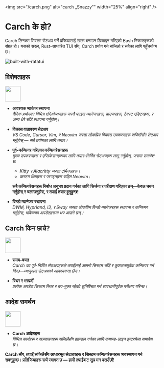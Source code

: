 # 

<img
  src="/carch.png"
  alt="carch „Snazzy""
  width="25%"
  align="right"
 />

# Carch के हो?

Carch लिनक्स सिस्टम सेटअप गर्ने प्रक्रियालाई सरल बनाउन डिजाइन गरिएको Bash स्क्रिप्टहरूको संग्रह हो। यसको सरल, Rust-आधारित TUI सँग, Carch प्रयोग गर्न सजिलो र सबैका लागि पहुँचयोग्य छ।

![built-with-ratatui](https://img.shields.io/badge/BUILT%20WITH-RATATUI-94e2d5?style=for-the-badge&logo=rust&logoColor=89dceb&labelColor=171b22)

## विशेषताहरू
<img src="https://img.icons8.com/?size=80&id=vSx5PNyFqTTo&format=png" width="50" /> 

- **आवश्यक प्याकेज स्थापना**  
  *दैनिक प्रयोगका विभिन्न एप्लिकेसनहरू जस्तै फाइल म्यानेजरहरू, ब्राउजरहरू, टेक्स्ट एडिटरहरू, र अन्य धेरै चाँडै स्थापना गर्नुहोस्।*  

- **विकास वातावरण सेटअप**  
  *VS Code, Cursor, Vim, र Neovim जस्ता लोकप्रिय विकास उपकरणहरू सजिलैसँग सेटअप गर्नुहोस् — सबै प्रयोगका लागि तयार।*  

- **पूर्व-कन्फिगर गरिएका कन्फिगरेसनहरू**  
  *मुख्य उपकरणहरू र एप्लिकेसनहरूका लागि तयार-निर्मित सेटअपहरू लागू गर्नुहोस्, जसमा समावेश छ:*  
  
  - *Kitty र Alacritty जस्ता टर्मिनलहरू।*  
  - *कस्टम थिमहरू र प्लगइनहरू सहित Neovim।*  
  
  **सबै कन्फिगरेसनहरू निर्बाध अनुभव प्रदान गर्नका लागि सिर्जना र परीक्षण गरिएका छन्—केवल चयन गर्नुहोस् र चलाउनुहोस्, र तपाईं तयार हुनुहुन्छ!**

- **विन्डो म्यानेजर स्थापना**  
  *DWM, Hyprland, i3, र Sway जस्ता लोकप्रिय विन्डो म्यानेजरहरू स्थापना र कन्फिगर गर्नुहोस्, भविष्यका अपडेटहरूमा थप आउने छन्।*  

## Carch किन छान्ने?
<img src="https://img.icons8.com/?size=80&id=111409&format=png" width="50" />

- **समय-बचत**  
  *Carch का पूर्व-निर्मित सेटअपहरूले तपाईंलाई आफ्नो सिस्टम चाँडै र कुशलतापूर्वक कन्फिगर गर्न दिन्छ—म्यानुअल सेटअपको आवश्यकता छैन।*

- **स्थिर र भरपर्दो**  
  *प्रत्येक अपडेट सिस्टम स्थिर र बग-मुक्त रहेको सुनिश्चित गर्न सावधानीपूर्वक परीक्षण गरिन्छ।*  

## आदेश समर्थन 
<img src="https://img.icons8.com/?size=80&id=114423&format=png" width="50" />

- **Carch आदेशहरू**  
  *विभिन्न कार्यहरू र सञ्चालनहरू सजिलैसँग ह्यान्डल गर्नका लागि कमान्ड-लाइन इन्टरफेस समावेश छ।*  

**Carch सँग, तपाईं सजिलैसँग आधारभूत सेटअपहरू र सिस्टम कन्फिगरेसनहरू व्यवस्थापन गर्न सक्नुहुन्छ। प्रतिक्रियाहरू सधैं स्वागत छ — हामी तपाईंबाट सुन्न मन पराउँछौं!**
